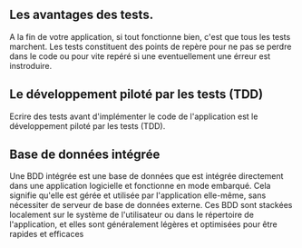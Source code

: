 ## Les avantages des tests.
A la fin de votre application, si tout fonctionne bien, c'est que tous les tests marchent.
Les tests constituent des points de repère pour ne pas se perdre dans le code ou pour vite repéré si une eventuellement une érreur est instroduire.

## Le développement piloté par les tests (TDD)
Ecrire des tests avant d'implémenter le code de l'application est le développement piloté par les tests (TDD).

## Base de données intégrée
Une BDD intégrée est une base de données que est intégrée directement dans une application logicielle et fonctionne en mode embarqué. Cela signifie qu'elle est gérée et utilisée par l'application elle-même, sans nécessiter de serveur de base de données externe. Ces BDD sont stackées localement sur le système de l'utilisateur ou dans le répertoire de l'application, et elles sont généralement légères et optimisées pour être rapides et efficaces


